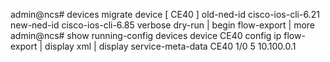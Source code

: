 admin@ncs# devices migrate device [ CE40 ] old-ned-id cisco-ios-cli-6.21 new-ned-id cisco-ios-cli-6.85 verbose dry-run | begin flow-export | more          
admin@ncs# show running-config devices device CE40 config ip flow-export | display xml | display service-meta-data 
<config xmlns="http://tail-f.com/ns/config/1.0">
  <devices xmlns="http://tail-f.com/ns/ncs">
    <device>
      <name>CE40</name>
      <config>
        <ip xmlns="urn:ios">
          <flow-export>
            <source>
              <GigabitEthernet refcounter="1">1/0</GigabitEthernet>
            </source>
            <version refcounter="1">5</version>
            <destination>
              <ip refcounter="1">10.100.0.1</ip>
            </destination>
          </flow-export>
        </ip>
      </config>
    </device>
  </devices>
</config>

